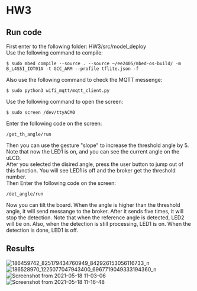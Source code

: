 # HW3
## Run code
First enter to the following folder: HW3/src/model_deploy  
Use the following command to compile:  

    $ sudo mbed compile --source . --source ~/ee2405/mbed-os-build/ -m B_L4S5I_IOT01A -t GCC_ARM --profile tflite.json -f  
Also use the following command to check the MQTT messenge:  

    $ sudo python3 wifi_mqtt/mqtt_client.py  
Use the following command to open the screen:  

    $ sudo screen /dev/ttyACM0
Enter the following code on the screen:  

    /get_th_angle/run
Then you can use the gesture "slope" to increase the threshold angle by 5. Note that now the LED1 is on, and you can see the current angle on the uLCD.  
After you selected the disired angle, press the user button to jump out of this function. You will see LED1 is off and the broker get the threshold number.  
Then Enter the following code on the screen:  

    /det_angle/run
Now you can tilt the board. When the angle is higher than the threshold angle, it will send messange to the broker. After it sends five times, it will stop the detection. Note that when the reference angle is detected, LED2 will be on. Also, when the detection is still processing, LED1 is on. When the detection is done, LED1 is off.    

## Results
![186459742_825179434760949_842926153056116733_n](https://user-images.githubusercontent.com/57487506/118703401-a0cede00-b848-11eb-9c80-09a62650dd76.jpg)
![186528970_1225077047943400_6967719049333194360_n](https://user-images.githubusercontent.com/57487506/118703396-9f9db100-b848-11eb-8f92-f9dfa37a2bb0.jpg)
![Screenshot from 2021-05-18 11-03-06](https://user-images.githubusercontent.com/57487506/118704317-9103c980-b849-11eb-9962-d7f5a95c8ecb.png)
![Screenshot from 2021-05-18 11-16-48](https://user-images.githubusercontent.com/57487506/118704354-9bbe5e80-b849-11eb-8dd3-317aa237870a.png)

